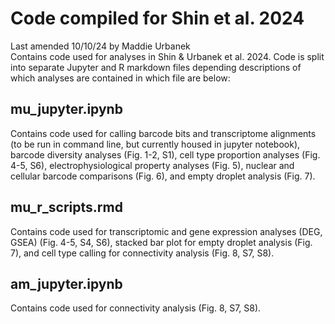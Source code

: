 # Code compiled for Shin et al. 2024
Last amended 10/10/24 by Maddie Urbanek  
Contains code used for analyses in Shin & Urbanek et al. 2024. Code is split into separate Jupyter and R markdown files depending descriptions of which analyses are contained in which file are below: 

## mu_jupyter.ipynb
Contains code used for calling barcode bits and transcriptome alignments (to be run in command line, but currently housed in jupyter notebook), barcode diversity analyses (Fig. 1-2, S1), cell type proportion analyses (Fig. 4-5, S6), electrophysiological property analyses (Fig. 5), nuclear and cellular barcode comparisons (Fig. 6), and empty droplet analysis (Fig. 7).  

## mu_r_scripts.rmd
Contains code used for transcriptomic and gene expression analyses (DEG, GSEA) (Fig. 4-5, S4, S6), stacked bar plot for empty droplet analysis (Fig. 7), and cell type calling for connectivity analysis (Fig. 8, S7, S8). 

## am_jupyter.ipynb
Contains code used for connectivity analysis (Fig. 8, S7, S8).
